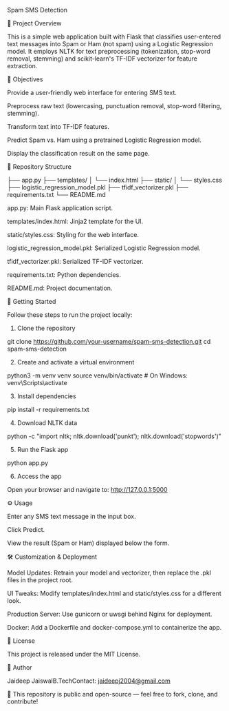 Spam SMS Detection

📝 Project Overview

This is a simple web application built with Flask that classifies user-entered text messages into Spam or Ham (not spam) using a Logistic Regression model. It employs NLTK for text preprocessing (tokenization, stop-word removal, stemming) and scikit-learn's TF-IDF vectorizer for feature extraction.

🎯 Objectives

Provide a user-friendly web interface for entering SMS text.

Preprocess raw text (lowercasing, punctuation removal, stop-word filtering, stemming).

Transform text into TF-IDF features.

Predict Spam vs. Ham using a pretrained Logistic Regression model.

Display the classification result on the same page.

📁 Repository Structure

├── app.py
├── templates/
│   └── index.html
├── static/
│   └── styles.css
├── logistic_regression_model.pkl
├── tfidf_vectorizer.pkl
├── requirements.txt
└── README.md

app.py: Main Flask application script.

templates/index.html: Jinja2 template for the UI.

static/styles.css: Styling for the web interface.

logistic_regression_model.pkl: Serialized Logistic Regression model.

tfidf_vectorizer.pkl: Serialized TF-IDF vectorizer.

requirements.txt: Python dependencies.

README.md: Project documentation.

🚀 Getting Started

Follow these steps to run the project locally:

1. Clone the repository

git clone https://github.com/your-username/spam-sms-detection.git
cd spam-sms-detection

2. Create and activate a virtual environment

python3 -m venv venv
source venv/bin/activate      # On Windows: venv\Scripts\activate

3. Install dependencies

pip install -r requirements.txt

4. Download NLTK data

python -c "import nltk; nltk.download('punkt'); nltk.download('stopwords')"

5. Run the Flask app

python app.py

6. Access the app

Open your browser and navigate to: http://127.0.0.1:5000

⚙️ Usage

Enter any SMS text message in the input box.

Click Predict.

View the result (Spam or Ham) displayed below the form.

🛠️ Customization & Deployment

Model Updates: Retrain your model and vectorizer, then replace the .pkl files in the project root.

UI Tweaks: Modify templates/index.html and static/styles.css for a different look.

Production Server: Use gunicorn or uwsgi behind Nginx for deployment.

Docker: Add a Dockerfile and docker-compose.yml to containerize the app.

📜 License

This project is released under the MIT License.

👤 Author

Jaideep JaiswalB.TechContact: jaideepj2004@gmail.com

🚀 This repository is public and open-source — feel free to fork, clone, and contribute!

